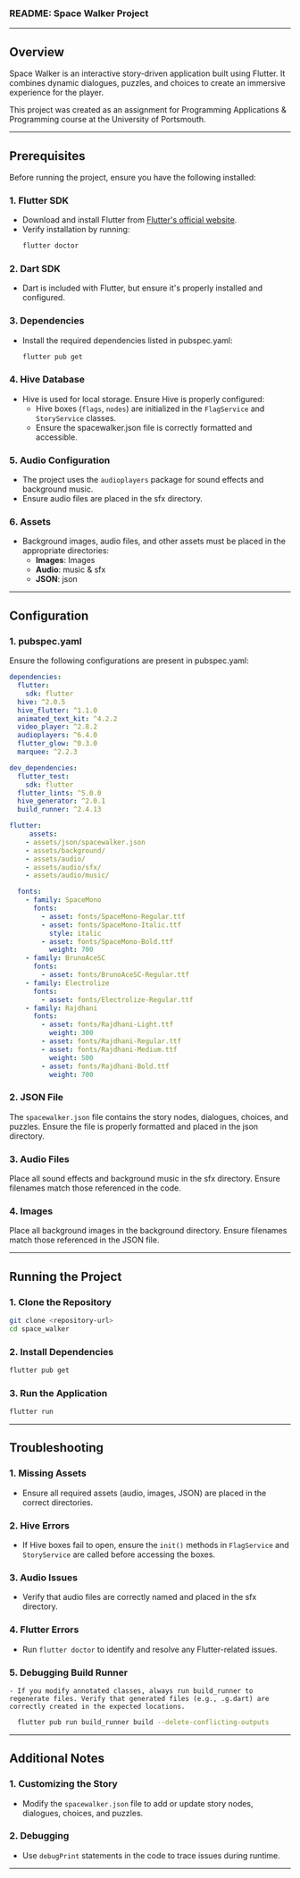 ### README: Space Walker Project

---

## Overview

Space Walker is an interactive story-driven application built using Flutter. It combines dynamic dialogues, puzzles, and choices to create an immersive experience for the player.

This project was created as an assignment for Programming Applications & Programming course at the University of Portsmouth.

---

## Prerequisites

Before running the project, ensure you have the following installed:

### 1. **Flutter SDK**

- Download and install Flutter from [Flutter's official website](https://flutter.dev/docs/get-started/install).
- Verify installation by running:
  ```bash
  flutter doctor
  ```

### 2. **Dart SDK**

- Dart is included with Flutter, but ensure it's properly installed and configured.

### 3. **Dependencies**

- Install the required dependencies listed in pubspec.yaml:
  ```bash
  flutter pub get
  ```

### 4. **Hive Database**

- Hive is used for local storage. Ensure Hive is properly configured:
  - Hive boxes (`flags`, `nodes`) are initialized in the `FlagService` and `StoryService` classes.
  - Ensure the spacewalker.json file is correctly formatted and accessible.

### 5. **Audio Configuration**

- The project uses the `audioplayers` package for sound effects and background music.
- Ensure audio files are placed in the sfx directory.

### 6. **Assets**

- Background images, audio files, and other assets must be placed in the appropriate directories:
  - **Images**: Images
  - **Audio**: music & sfx
  - **JSON**: json

---

## Configuration

### 1. **pubspec.yaml**

Ensure the following configurations are present in pubspec.yaml:

```yaml
dependencies:
  flutter:
    sdk: flutter
  hive: ^2.0.5
  hive_flutter: ^1.1.0
  animated_text_kit: ^4.2.2
  video_player: ^2.8.2
  audioplayers: ^6.4.0
  flutter_glow: ^0.3.0
  marquee: ^2.2.3

dev_dependencies:
  flutter_test:
    sdk: flutter
  flutter_lints: ^5.0.0
  hive_generator: ^2.0.1
  build_runner: ^2.4.13

flutter:
     assets:
    - assets/json/spacewalker.json
    - assets/background/
    - assets/audio/
    - assets/audio/sfx/
    - assets/audio/music/

  fonts:
    - family: SpaceMono
      fonts:
        - asset: fonts/SpaceMono-Regular.ttf
        - asset: fonts/SpaceMono-Italic.ttf
          style: italic
        - asset: fonts/SpaceMono-Bold.ttf
          weight: 700
    - family: BrunoAceSC
      fonts:
        - asset: fonts/BrunoAceSC-Regular.ttf
    - family: Electrolize
      fonts:
        - asset: fonts/Electrolize-Regular.ttf
    - family: Rajdhani
      fonts:
        - asset: fonts/Rajdhani-Light.ttf
          weight: 300
        - asset: fonts/Rajdhani-Regular.ttf
        - asset: fonts/Rajdhani-Medium.ttf
          weight: 500
        - asset: fonts/Rajdhani-Bold.ttf
          weight: 700
```

### 2. **JSON File**

The `spacewalker.json` file contains the story nodes, dialogues, choices, and puzzles. Ensure the file is properly formatted and placed in the json directory.

### 3. **Audio Files**

Place all sound effects and background music in the sfx directory. Ensure filenames match those referenced in the code.

### 4. **Images**

Place all background images in the background directory. Ensure filenames match those referenced in the JSON file.

---

## Running the Project

### 1. **Clone the Repository**

```bash
git clone <repository-url>
cd space_walker
```

### 2. **Install Dependencies**

```bash
flutter pub get
```

### 3. **Run the Application**

```bash
flutter run
```

---

## Troubleshooting

### 1. **Missing Assets**

- Ensure all required assets (audio, images, JSON) are placed in the correct directories.

### 2. **Hive Errors**

- If Hive boxes fail to open, ensure the `init()` methods in `FlagService` and `StoryService` are called before accessing the boxes.

### 3. **Audio Issues**

- Verify that audio files are correctly named and placed in the sfx directory.

### 4. **Flutter Errors**

- Run `flutter doctor` to identify and resolve any Flutter-related issues.

### 5. **Debugging Build Runner**

    - If you modify annotated classes, always run build_runner to regenerate files. Verify that generated files (e.g., .g.dart) are correctly created in the expected locations.

```bash
  flutter pub run build_runner build --delete-conflicting-outputs
```

---

## Additional Notes

### 1. **Customizing the Story**

- Modify the `spacewalker.json` file to add or update story nodes, dialogues, choices, and puzzles.

### 2. **Debugging**

- Use `debugPrint` statements in the code to trace issues during runtime.

---
